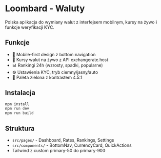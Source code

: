# Loombard - Waluty

Polska aplikacja do wymiany walut z interfejsem mobilnym, kursy na żywo i funkcje weryfikacji KYC.

## Funkcje

- 📱 Mobile-first design z bottom navigation
- 💱 Kursy walut na żywo z API exchangerate.host  
- 📊 Rankingi 24h (wzrosty, spadki, popularne)
- ⚙️ Ustawienia KYC, tryb ciemny/jasny/auto
- 🎨 Paleta zielona z kontrastem 4.5:1

## Instalacja

```bash
npm install
npm run dev
npm run build
```

## Struktura

- `src/pages/` - Dashboard, Rates, Rankings, Settings
- `src/components/` - BottomNav, CurrencyCard, QuickActions
- Tailwind z custom primary-50 do primary-900
